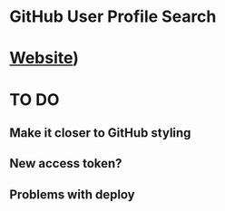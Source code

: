 # GitHub User Profile Search

# [Website](https://grlinski.github.io/gh-username-finder/))


# TO DO

## Make it closer to GitHub styling

## New access token?

## Problems with deploy

##

##

